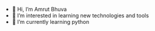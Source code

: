 - 👋 Hi, I’m Amrut Bhuva
- 👀 I’m interested in learning new technologies and tools
- 🌱 I’m currently learning python

<!---
amrut-bhuva/amrut-bhuva is a ✨ special ✨ repository because its `README.md` (this file) appears on your GitHub profile.
You can click the Preview link to take a look at your changes.
--->
